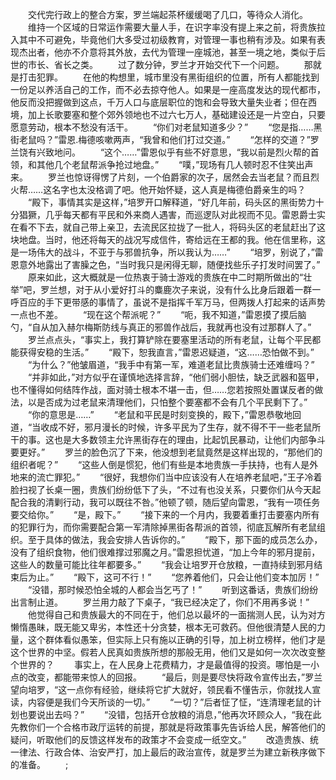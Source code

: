 　　交代完行政上的整合方案，罗兰端起茶杯缓缓喝了几口，等待众人消化。
　　维持一个区域的日常运作需要大量人手，在识字率没有提上来之前，将贵族拉入其中不可避免，毕竟他们大多受过初级教育，对管理一事也稍有涉及。如果有表现杰出者，他亦不介意将其外放，去代为管理一座城池，甚至一境之地，类似于后世的市长、省长之类。
　　过了数分钟，罗兰才开始交代下一个问题。
　　那就是打击犯罪。
　　在他的构想里，城市里没有黑街组织的位置，所有人都能找到一份足以养活自己的工作，而不必去掠夺他人。如果是一座高度发达的现代都市，他反而没把握做到这点，千万人口与底层职位的饱和会导致大量失业者；但在西境，加上长歌要塞和整个郊外领地也不过六七万人，基础建设还是一片空白，只要愿意劳动，根本不愁没有活干。
　　“你们对老鼠知道多少？”
　　“您是指……黑街老鼠吗？”雷恩.梅德咳嗽两声，“我曾和他们打过交道。”
　　“怎样的交道？”罗兰饶有兴致地问。
　　“这个……”雷恩似乎有些不好意思，“我以前是烈火帮的首领，和其他几个老鼠帮派争抢过地盘。”
　　“噗，”现场有几人顿时忍不住笑出声来。
　　罗兰也惊讶得愣了片刻，一个伯爵家的次子，居然会去当老鼠？而且烈火帮……这名字也太没格调了吧。他开始怀疑，这人真是梅德伯爵亲生的吗？
　　“殿下，事情其实是这样，”培罗开口解释道，“好几年前，码头区的黑街势力十分猖獗，几乎每天都有平民和外来商人遇害，而巡逻队对此视而不见。雷恩爵士实在看不下去，就自己带上亲卫，去流民区拉拢了一批人，将码头区的老鼠赶出了这块地盘。当时，他还将每天的战况写成信件，寄给远在王都的我。他在信里称，这是一场伟大的战斗，不亚于与邪兽抗争，所以我认为……”
　　“培罗，别说了，”雷恩意外地露出了害臊之色，“当时我只是闲得无聊，随便找些乐子打发时间罢了。”
　　原来如此，这大概就是一位热衷于骑士游戏的贵族在中二时期所做出的“壮举”吧，罗兰想，对于从小爱好打斗的麋鹿次子来说，没有什么比身后跟着一群一呼百应的手下更带感的事情了，虽说不是指挥千军万马，但两拨人打起来的话声势一点也不差。
　　“现在这个帮派呢？”
　　“呃，我不知道，”雷恩摸了摸后脑勺，“自从加入赫尔梅斯防线与真正的邪兽作战后，我就再也没有过那群人了。”
　　罗兰点点头，“事实上，我打算铲除在要塞里活动的所有老鼠，让每个平民都能获得安稳的生活。”
　　“殿下，恕我直言，”雷恩迟疑道，“这……恐怕做不到。”
　　“为什么？”他皱眉道，“我手中有第一军，难道老鼠比贵族骑士还难缠吗？”
　　“并非如此，”对方似乎在谨慎地选择言辞，“他们弱小胆怯，缺乏武器和盔甲，也不懂得如何结阵作战，面对骑士根本不堪一击，但……您若按照处置谋反者的做法，以是否成为过老鼠来清理他们，只怕整个要塞都不会有几个平民剩下了。”
　　“你的意思是……”
　　“老鼠和平民是时刻变换的，殿下，”雷恩恭敬地回道，“当收成不好，邪月漫长的时候，许多平民为了生存，就不得不干一些老鼠所干的事。这也是大多数领主允许黑街存在的理由，比起饥民暴动，让他们内部争斗要更好。”
　　罗兰的脸色沉了下来，他没想到老鼠竟然是这样出现的，“那他们的组织者呢？”
　　“这些人倒是惯犯，他们有些是本地贵族一手扶持，也有人是外地来的流亡罪犯。”
　　“很好，我想你们当中应该没有人在培养老鼠吧，”王子冷着脸扫视了长桌一圈，贵族们纷纷低下了头，“不过有也没关系，只要你们从今天起配合我的清剿行动，我可以既往不咎。”他顿了顿，随后望向雷恩，“我有一项任务要交给你。”
　　“是，殿下。”
　　“接下来的一个月内，我要着重打击要塞内所有的犯罪行为，而你需要配合第一军清除掉黑街各帮派的首领，彻底瓦解所有老鼠组织。至于具体的做法，我会安排人告诉你的。”
　　“殿下，那下面的成员怎么办，没有了组织食物，他们很难撑过邪魔之月。”雷恩担忧道，“加上今年的邪月提前，这些人的数量可能比往年都要多。”
　　“我会让培罗开仓放粮，一直持续到邪月结束后为止。”
　　“殿下，这可不行！”
　　“您养着他们，只会让他们变本加厉！”
　　“没错，那时候恐怕全城的人都会当乞丐了！”
　　听到这番话，贵族们纷纷出言制止道。
　　罗兰用力敲了下桌子，“我已经决定了，你们不用再多说！”
　　他觉得自己和贵族最大的不同在于，他们总以最坏的一面揣测人民，认为对方懒惰愚昧，既无能又卑劣，本性还十分贪婪，根本无可救药。但他很清楚人民的力量，这个群体看似愚笨，但实际上只有施以正确的引导，加上树立榜样，他们才是这个世界的中坚。假若人民真如贵族所想的那般无用，他们又是如何一次次改变整个世界的？
　　事实上，在人民身上花费精力，才是最值得的投资。哪怕是一小点的改变，都能带来惊人的回报。
　　“最后，则是要尽快将政令宣传出去，”罗兰望向培罗，“这一点你有经验，继续将它扩大就好，领民看不懂告示，你就找人宣读，内容便是我们今天所谈的一切。”
　　“一切？”后者怔了怔，“连清理老鼠的计划也要说出去吗？”
　　“没错，包括开仓放粮的消息，”他再次环顾众人，“我在此先教你们一个合格市政厅运转的前提，那就是将政策事先告诉给人民，解答他们的疑问，听取他们的反馈这样发布的政策才不会变成一纸空文。”
　　改造贵族、统一律法、行政合体、治安严打，加上最后的政治宣传，就是罗兰为建立新秩序做下的准备。
　　;
